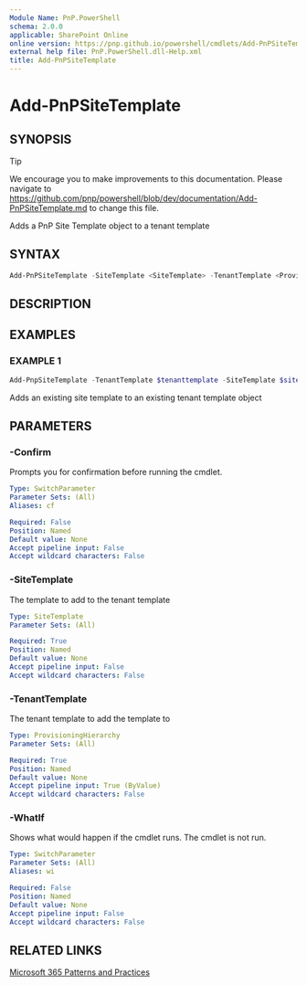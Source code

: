 ```yaml
---
Module Name: PnP.PowerShell
schema: 2.0.0
applicable: SharePoint Online
online version: https://pnp.github.io/powershell/cmdlets/Add-PnPSiteTemplate.html
external help file: PnP.PowerShell.dll-Help.xml
title: Add-PnPSiteTemplate
---
```

  
# Add-PnPSiteTemplate

## SYNOPSIS

> [!TIP]
> We encourage you to make improvements to this documentation. Please navigate to https://github.com/pnp/powershell/blob/dev/documentation/Add-PnPSiteTemplate.md to change this file.

Adds a PnP Site Template object to a tenant template

## SYNTAX

```powershell
Add-PnPSiteTemplate -SiteTemplate <SiteTemplate> -TenantTemplate <ProvisioningHierarchy> [<CommonParameters>]
```

## DESCRIPTION

## EXAMPLES

### EXAMPLE 1
```powershell
Add-PnpSiteTemplate -TenantTemplate $tenanttemplate -SiteTemplate $sitetemplate
```

Adds an existing site template to an existing tenant template object

## PARAMETERS

### -Confirm
Prompts you for confirmation before running the cmdlet.

```yaml
Type: SwitchParameter
Parameter Sets: (All)
Aliases: cf

Required: False
Position: Named
Default value: None
Accept pipeline input: False
Accept wildcard characters: False
```

### -SiteTemplate
The template to add to the tenant template

```yaml
Type: SiteTemplate
Parameter Sets: (All)

Required: True
Position: Named
Default value: None
Accept pipeline input: False
Accept wildcard characters: False
```

### -TenantTemplate
The tenant template to add the template to

```yaml
Type: ProvisioningHierarchy
Parameter Sets: (All)

Required: True
Position: Named
Default value: None
Accept pipeline input: True (ByValue)
Accept wildcard characters: False
```

### -WhatIf
Shows what would happen if the cmdlet runs. The cmdlet is not run.

```yaml
Type: SwitchParameter
Parameter Sets: (All)
Aliases: wi

Required: False
Position: Named
Default value: None
Accept pipeline input: False
Accept wildcard characters: False
```

## RELATED LINKS

[Microsoft 365 Patterns and Practices](https://aka.ms/m365pnp)


